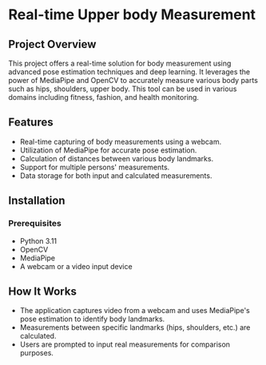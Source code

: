 
# Real-time Upper body Measurement

## Project Overview
This project offers a real-time solution for body measurement using advanced pose estimation techniques and deep learning. It leverages the power of MediaPipe and OpenCV to accurately measure various body parts such as hips, shoulders, upper body. This tool can be used in various domains including fitness, fashion, and health monitoring.

## Features
- Real-time capturing of body measurements using a webcam.
- Utilization of MediaPipe for accurate pose estimation.
- Calculation of distances between various body landmarks.
- Support for multiple persons' measurements.
- Data storage for both input and calculated measurements.

## Installation

### Prerequisites
- Python 3.11
- OpenCV
- MediaPipe
- A webcam or a video input device



## How It Works
- The application captures video from a webcam and uses MediaPipe's pose estimation to identify body landmarks.
- Measurements between specific landmarks (hips, shoulders, etc.) are calculated.
- Users are prompted to input real measurements for comparison purposes.


